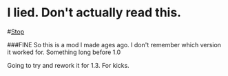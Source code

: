 # I lied. Don't actually read this.
#[Stop](L:\Programs\Steam\steamapps\common\RimWorld\Data)

###FINE
So this is a mod I made ages ago. I don't remember which version it worked for. Something long before 1.0

Going to try and rework it for 1.3. For kicks.